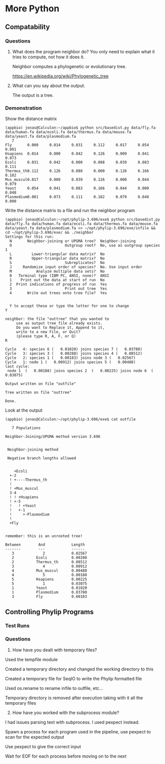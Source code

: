 # More Python

## Compatability

### Questions

1. What does the program neighbor do? You only need to explain what it tries to compute, not how it does it.

    Neighbor computes a phylogenetic or evolutionary tree. 

    https://en.wikipedia.org/wiki/Phylogenetic_tree

2. What can you say about the output.

    The output is a tree.

### Demonstration

Show the distance matrix

```
(appbio) jonas@Calculon:~/appbio$ python src/basedist.py data/fly.fa data/human.fa data/ecoli.fa data/thermus.fa data/mouse.fa data/yeast.fa data/plasmodium.fa
   7
Fly       0.000     0.014     0.031     0.112     0.017     0.054     0.081     
Hsapiens  0.014     0.000     0.042     0.126     0.009     0.041     0.073     
Ecoli     0.031     0.042     0.000     0.088     0.039     0.083     0.111     
Thermus_th0.112     0.126     0.088     0.000     0.126     0.166     0.182     
Mus_muscul0.017     0.009     0.039     0.126     0.000     0.044     0.079     
Yeast     0.054     0.041     0.083     0.166     0.044     0.000     0.048     
Plasmodium0.081     0.073     0.111     0.182     0.079     0.048     0.000     
```

Write the distance matrix to a file and run the neighbor program

```
(appbio) jonas@Calculon:~/opt/phylip-3.696/exe$ python src/basedist.py data/fly.fa data/human.fa data/ecoli.fa data/thermus.fa data/mouse.fa data/yeast.fa data/plasmodium.fa >> ~/opt/phylip-3.696/exe/infile && cd ~/opt/phylip-3.696/exe/ && ./neighbor
Settings for this run:
  N       Neighbor-joining or UPGMA tree?  Neighbor-joining
  O                        Outgroup root?  No, use as outgroup species  1
  L         Lower-triangular data matrix?  No
  R         Upper-triangular data matrix?  No
  S                        Subreplicates?  No
  J     Randomize input order of species?  No. Use input order
  M           Analyze multiple data sets?  No
  0   Terminal type (IBM PC, ANSI, none)?  ANSI
  1    Print out the data at start of run  No
  2  Print indications of progress of run  Yes
  3                        Print out tree  Yes
  4       Write out trees onto tree file?  Yes


  Y to accept these or type the letter for one to change
Y

neighbor: the file "outtree" that you wanted to
     use as output tree file already exists.
     Do you want to Replace it, Append to it,
     write to a new File, or Quit?
     (please type R, A, F, or Q) 
R

Cycle   4: species 6 (   0.01020) joins species 7 (   0.03780)
Cycle   3: species 3 (   0.00288) joins species 4 (   0.08512)
Cycle   2: species 1 (   0.00183) joins node 3 (   0.02567)
Cycle   1: node 1 (   0.00912) joins species 5 (   0.00488)
last cycle:
 node 1  (   0.00188) joins species 2  (   0.00225) joins node 6  (   0.03075)

Output written on file "outfile"

Tree written on file "outtree"

Done.
```
Look at the output
```
(appbio) jonas@Calculon:~/opt/phylip-3.696/exe$ cat outfile

   7 Populations

Neighbor-Joining/UPGMA method version 3.696


 Neighbor-joining method

 Negative branch lengths allowed


    +Ecoli     
  +-2 
  ! +----Thermus_th
  ! 
  ! +Mus_muscul
  3-4 
  ! ! +Hsapiens  
  ! +-5 
  !   ! +Yeast     
  !   +-1 
  !     +-Plasmodium
  ! 
  +Fly       


remember: this is an unrooted tree!

Between        And            Length
-------        ---            ------
   3             2            0.02567
   2          Ecoli           0.00288
   2          Thermus_th      0.08512
   3             4            0.00912
   4          Mus_muscul      0.00488
   4             5            0.00188
   5          Hsapiens        0.00225
   5             1            0.03075
   1          Yeast           0.01020
   1          Plasmodium      0.03780
   3          Fly             0.00183
```

## Controlling Phylip Programs

### Test Runs



### Questions

  1. How have you dealt with temporary files?

  Used the tempfile module

  Created a temporary directory and changed the working directory to this

  Created a temporary file for SeqIO to write the Phylip formatted file

  Used os.rename to rename infile to outfile, etc...

  Temporary directory is removed after execution taking with it all the temporary files

  2.  How have you worked with the subprocess module?

  I had issues parsing text with subprocess. I used pexpect instead.

  Spawn a process for each program used in the pipeline, use pexpect to scan for the expected output

  Use pexpect to give the correct input

  Wait for EOF for each process before moving on to the next
